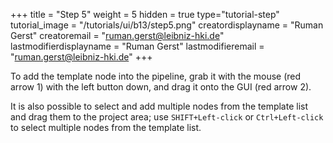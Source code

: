 +++
title = "Step 5"
weight = 5
hidden = true
type="tutorial-step"
tutorial_image = "/tutorials/ui/b13/step5.png"
creatordisplayname = "Ruman Gerst"
creatoremail = "ruman.gerst@leibniz-hki.de"
lastmodifierdisplayname = "Ruman Gerst"
lastmodifieremail = "ruman.gerst@leibniz-hki.de"
+++

To add the template node into the pipeline, grab it with the mouse (red arrow 1) with the left button down, and drag it onto the GUI (red arrow 2).

It is also possible to select and add multiple nodes from the template list and drag them to the project area; use `SHIFT+Left-click` or `Ctrl+Left-click` to select multiple nodes from the template list. 